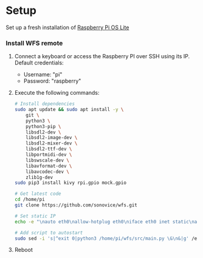 # Setup
Set up a fresh installation of [Raspberry Pi OS Lite](https://www.raspberrypi.org/software/operating-systems/#raspberry-pi-os-32-bit)



### Install WFS remote
1. Connect a keyboard or access the Raspberry PI over SSH using its IP. Default credentials:
   * Username: "pi"  
   * Password: "raspberry"

2. Execute the following commands:

   ```bash
   # Install dependencies
   sudo apt update && sudo apt install -y \
       git \
       python3 \
       python3-pip \
       libsdl2-dev \
       libsdl2-image-dev \
       libsdl2-mixer-dev \
       libsdl2-ttf-dev \
       libportmidi-dev \
       libswscale-dev \
       libavformat-dev \
       libavcodec-dev \
       zlib1g-dev
   sudo pip3 install kivy rpi.gpio mock.gpio
   
   # Get latest code
   cd /home/pi
   git clone https://github.com/sonovice/wfs.git

   # Set static IP
   echo -e "\nauto eth0\nallow-hotplug eth0\niface eth0 inet static\naddress 192.168.1.99\nnetmask 255.255.255.0\ngateway 192.168.1.254\n" | sudo tee -a /etc/network/interfaces
   
   # Add script to autostart
   sudo sed -i 's|^exit 0|python3 /home/pi/wfs/src/main.py \&\n&|g' /etc/rc.local
   ```
3. Reboot
